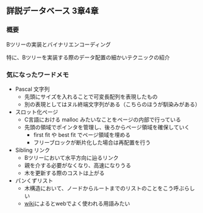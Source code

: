 ## 詳説データベース 3章4章

### 概要
Bツリーの実装とバイナリエンコーディング

特に、Bツリーを実装する際のデータ配置の細かいテクニックの紹介

### 気になったワードメモ
- Pascal 文字列
  - 先頭にサイズを入れることで可変長配列を表現したもの
  - 別の表現としてはヌル終端文字列がある（こちらのほうが馴染みがある）
- スロット化ページ
  - C言語における malloc みたいなことをページの内部で行っている
  - 先頭の領域でポインタを管理し、後ろからページ領域を確保していく
    - first fit や best fit でページ領域を埋める
    - フリーブロックが断片化した場合は再配置を行う
- Sibling リンク
  - Bツリーにおいて水平方向に辿るリンク
  - 親を介する必要がなくなり、高速になりうる
  - 木を更新する際のコストは上がる
- パンくずリスト
  - 木構造において、ノードからルートまでのリストのことをこう呼ぶらしい
  - [wiki](https://ja.wikipedia.org/wiki/%E3%83%91%E3%83%B3%E3%81%8F%E3%81%9A%E3%83%AA%E3%82%B9%E3%83%88)によるとwebでよく使われる用語みたい
